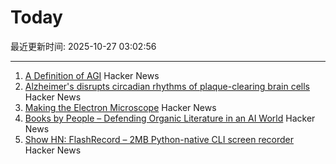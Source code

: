 # Today

最近更新时间: 2025-10-27 03:02:56

--- 
1. [A Definition of AGI](https://arxiv.org/abs/2510.18212) Hacker News
2. [Alzheimer's disrupts circadian rhythms of plaque-clearing brain cells](https://medicine.washu.edu/news/alzheimers-disrupts-circadian-rhythms-of-plaque-clearing-brain-cells/) Hacker News
3. [Making the Electron Microscope](https://www.asimov.press/p/electron-microscope) Hacker News
4. [Books by People – Defending Organic Literature in an AI World](https://booksbypeople.org/) Hacker News
5. [Show HN: FlashRecord – 2MB Python-native CLI screen recorder](https://github.com/Flamehaven/FlashRecord) Hacker News
